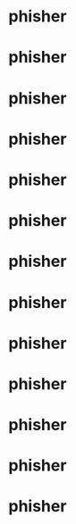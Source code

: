 # phisher
# phisher
# phisher
# phisher
# phisher
# phisher
# phisher
# phisher
# phisher
# phisher
# phisher
# phisher
# phisher
